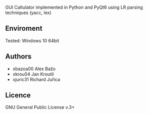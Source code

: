 GUI Caltulator implemented in Python and PyQt6 using LR parsing techniques (yacc, lex)

Enviroment
---------

Tested: Windows 10 64bit

Authors
------

- xbazoa00 Alex Bažo 
- xkrou04 Jan Kroutil 
- xjuric31 Richard Juřica 

Licence
-------

GNU General Public License v.3+
